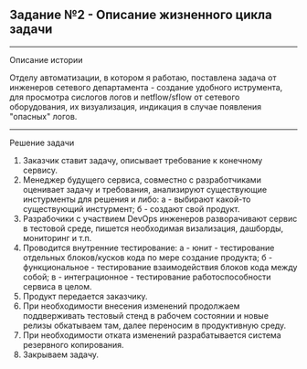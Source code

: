 ## Задание №2 - Описание жизненного цикла задачи

---
Описание истории

Отделу автоматизации, в котором я работаю, поставлена задача от инженеров сетевого департамента - создание удобного иструмента, для просмотра сислогов логов и netflow/sflow
от сетевого оборудования, их визуализация, индикация в случае появления "опасных" логов.

---
Решение задачи

1. Заказчик ставит задачу, описывает требование к конечному сервису.
2. Менеджер будущего сервиса, совместно с разработчиками оценивает задачу и требования, анализируют существующие инстурменты для решения и либо:
  а - выбирают какой-то существующий инстурмент;
  б - создают свой продукт.
3. Разрабочики с участвием DevOps инженеров разворачивают сервис в тестовой среде, пишется необходимая визализация, дашборды, мониторинг и т.п.
4. Проводится внутренние тестирование:
  а - юнит - тестирование отдельных блоков/кусков кода по мере создание продукта;
  б - функциональное - тестирование взаимодействия блоков кода между собой;
  в - интеграционное - тестирование работоспособности сервиса в целом.
5. Продукт передается заказчику.
6. При необходимости внесения изменений продолжаем поддверживать тестовый стенд в рабочем состоянии и новые релизы обкатываем там, далее переносим в продуктивную среду.
7. При необходимости отката изменений разрабатывается система резервного копирования.
7. Закрываем задачу.
